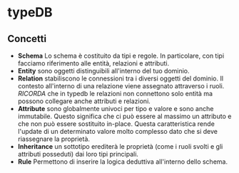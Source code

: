 # typeDB
## Concetti 
- **Schema** Lo schema è costituito da tipi e regole. In particolare, con tipi facciamo riferimento alle entità, relazioni e attributi.
- **Entity** sono oggetti distinguibili all'interno del tuo dominio.
- **Relation** stabiliscono le connessioni tra i diversi oggetti del dominio. Il contesto all'interno di una relazione viene assegnato attraverso i ruoli. 
   *RICORDA* che in typedb le relazioni non connettono solo entità ma possono collegare anche attributi e relazioni.
- **Attribute** sono globalmente univoci per tipo e valore e sono anche immutabile. Questo significa che ci può essere al massimo un attributo e che non può essere sostituito in-place. Questa caratteristica rende l'update di un determinato valore molto complesso dato che si deve riassegnare la proprietà.
- **Inheritance** un sottotipo erediterà le proprietà (come i ruoli svolti e gli attributi posseduti) dai loro tipi principali.
- **Rule** Permettono di inserire la logica deduttiva all'interno dello schema.

###